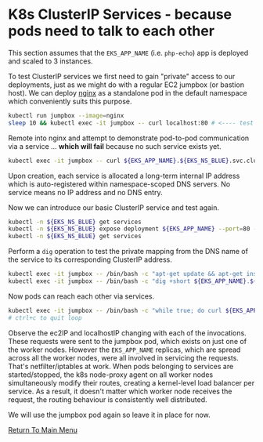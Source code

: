 # K8s ClusterIP Services - because pods need to talk to each other

This section assumes that the `EKS_APP_NAME` (i.e. `php-echo`) app is deployed and scaled to 3 instances.

To test ClusterIP services we first need to gain "private" access to our deployments, just as we might do with a regular EC2 jumpbox (or bastion host).
We can deploy [nginx](https://www.nginx.com) as a standalone pod in the default namespace which conveniently suits this purpose.
```bash
kubectl run jumpbox --image=nginx
sleep 10 && kubectl exec -it jumpbox -- curl localhost:80 # <---- test the NGINX welcome page
```

Remote into nginx and attempt to demonstrate pod-to-pod communication via a service ... **which will fail** because no such service exists yet.
```bash
kubectl exec -it jumpbox -- curl ${EKS_APP_NAME}.${EKS_NS_BLUE}.svc.cluster.local:80 # <---- FAILURE!
```

Upon creation, each service is allocated a long-term internal IP address which is auto-registered within namespace-scoped DNS servers.
No service means no IP address and no DNS entry.

Now we can introduce our basic ClusterIP service and test again.
```bash
kubectl -n ${EKS_NS_BLUE} get services
kubectl -n ${EKS_NS_BLUE} expose deployment ${EKS_APP_NAME} --port=80 --type=ClusterIP
kubectl -n ${EKS_NS_BLUE} get services
```

Perform a `dig` operation to test the private mapping from the DNS name of the service to its corresponding ClusterIP address.
```bash
kubectl exec -it jumpbox -- /bin/bash -c "apt-get update && apt-get install dnsutils -y";
kubectl exec -it jumpbox -- /bin/bash -c "dig +short ${EKS_APP_NAME}.${EKS_NS_BLUE}.svc.cluster.local";
```

Now pods can reach each other via services.
```bash
kubectl exec -it jumpbox -- /bin/bash -c "while true; do curl ${EKS_APP_NAME}.${EKS_NS_BLUE}.svc.cluster.local:80; done"
# ctrl+c to quit loop
```

Observe the ec2IP and localhostIP changing with each of the invocations.
These requests were sent to the jumpbox pod, which exists on just one of the worker nodes.
However the `EKS_APP_NAME` replicas, which are spread across all the worker nodes, were all involved in servicing the requests.
That's netfilter/iptables at work.
When pods belonging to services are started/stopped, the k8s node-proxy agent on all worker nodes simultaneously modify their routes, creating a kernel-level load balancer per service.
As a result, it doesn't matter which worker node receives the request, the routing behaviour is consistently well distributed.

We will use the jumpbox pod again so leave it in place for now.

[Return To Main Menu](/README.md)
